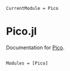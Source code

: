 ```@meta
CurrentModule = Pico
```

# Pico.jl

Documentation for [Pico](https://github.com/aarontrowbridge/Pico.jl).

```@index
```

```@autodocs
Modules = [Pico] 
```


